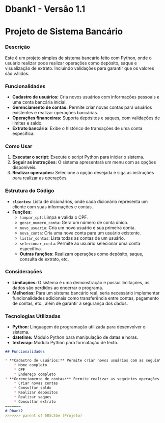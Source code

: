# Dbank1 - Versão 1.1
# Projeto de Sistema Bancário
### Descrição
Este é um projeto simples de sistema bancário feito com Python, onde o usuário realizar pode realizar operações como depósito, saque e visualização de extrato. Incluindo validações para garantir que os valores são válidos.

### Funcionalidades
* **Cadastro de usuários:** Cria novos usuários com informações pessoais e uma conta bancária inicial.
* **Gerenciamento de contas:** Permite criar novas contas para usuários existentes e realizar operações bancárias.
* **Operações financeiras:** Suporta depósitos e saques, com validações de limites e saldo.
* **Extrato bancário:** Exibe o histórico de transações de uma conta específica.

### Como Usar
1. **Executar o script:** Execute o script Python para iniciar o sistema.
2. **Seguir as instruções:** O sistema apresentará um menu com as opções disponíveis.
3. **Realizar operações:** Selecione a opção desejada e siga as instruções para realizar as operações.

### Estrutura do Código
* **`clientes`:** Lista de dicionários, onde cada dicionário representa um cliente com suas informações e contas.
* **Funções:**
    * `limpar_cpf`: Limpa e valida o CPF.
    * `gerar_numero_conta`: Gera um número de conta único.
    * `novo_usuario`: Cria um novo usuário e sua primeira conta.
    * `nova_conta`: Cria uma nova conta para um usuário existente.
    * `listar_contas`: Lista todas as contas de um usuário.
    * `selecionar_conta`: Permite ao usuário selecionar uma conta específica.
    * **Outras funções:** Realizam operações como depósito, saque, consulta de extrato, etc.

### Considerações
* **Limitações:** O sistema é uma demonstração e possui limitações, os dados são perdidos ao encerrar o programa.
* **Melhorias:** Para um sistema bancário real, seria necessário implementar funcionalidades adicionais como transferência entre contas, pagamento de contas, etc., além de garantir a segurança dos dados.


### Tecnologias Utilizadas
* **Python:** Linguagem de programação utilizada para desenvolver o sistema.
* **datetime:** Módulo Python para manipulação de datas e horas.
* **textwrap:** Módulo Python para formatação de texto.

```markdown
## Funcionalidades

* **Cadastro de usuários:** Permite criar novos usuários com as seguintes informações:
    * Nome completo
    * CPF
    * Endereço completo
* **Gerenciamento de contas:** Permite realizar as seguintes operações:
    * Criar novas contas
    * Consultar saldo
    * Realizar depósitos
    * Realizar saques
    * Consultar extrato
=======
# Dbank2
>>>>>>> parent of 585c5be (Projeto)
